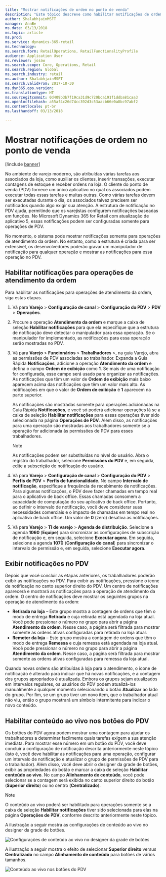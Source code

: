 ```yaml
---
title: "Mostrar notificações de ordem no ponto de venda"
description: "Este tópico descreve como habilitar notificações de ordem no ponto de venda e a estrutura de notificação. Com o tempo, os desenvolvedores poderão estender essas notificações a operações além das operações de atendimento da ordem."
author: ShalabhjainMSFT
manager: AnnBe
ms.date: 03/13/2018
ms.topic: article
ms.prod: 
ms.service: dynamics-365-retail
ms.technology: 
ms.search.form: RetailOperations, RetailFunctionalityProfile
audience: Application User
ms.reviewer: josaw
ms.search.scope: Core, Operations, Retail
ms.search.region: Global
ms.search.industry: retail
ms.author: ShalabhjainMSFT
ms.search.validFrom: 2017-10-30
ms.dyn365.ops.version: 
ms.translationtype: HT
ms.sourcegitcommit: 0d409b3b7f19ca31d9c720bca191f1ddba81caa3
ms.openlocfilehash: a55af4c26d74cc392d3c53aacb66e0a8bc97abf2
ms.contentlocale: pt-br
ms.lasthandoff: 03/13/2018

---
```


# <a name="show-order-notifications-in-the-point-of-sale"></a>Mostrar notificações de ordem no ponto de venda

[!include [banner](includes/banner.md)]

No ambiente de varejo moderno, são atribuídas várias tarefas aos associados da loja, como auxiliar os clientes, inserir transações, executar contagens de estoque e receber ordens na loja. O cliente do ponto de venda (PDV) fornece um único aplicativo no qual os associados podem executar todas essas tarefas e muitas outras. Como várias tarefas devem ser executadas durante o dia, os associados talvez precisem ser notificados quando algo exigir sua atenção. A estrutura de notificação no PDV ajuda, permitindo que os varejistas configurem notificações baseadas em funções. No Microsoft Dynamics 365 for Retail com atualização de aplicativo 5, essas notificações podem ser configuradas somente para operações de PDV.

No momento, o sistema pode mostrar notificações somente para operações de atendimento da ordem. No entanto, como a estrutura é criada para ser extensível, os desenvolvedores poderão gravar um manipulador de notificação para qualquer operação e mostrar as notificações para essa operação no PDV.

## <a name="enable-notifications-for-order-fulfillment-operations"></a>Habilitar notificações para operações de atendimento da ordem

Para habilitar as notificações para operações de atendimento da ordem, siga estas etapas.

1. Vá para **Varejo** &gt; **Configuração de canal** &gt; **Configuração do PDV** &gt; **PDV** &gt; **Operações**.
2. Procure a operação **Atendimento da ordem** e marque a caixa de seleção **Habilitar notificações** para que ela especifique que a estrutura de notificação deve detectar o manipulador para essa operação. Se o manipulador for implementado, as notificações para essa operação serão mostradas no PDV.
3. Vá para **Varejo** &gt; **Funcionários** &gt; **Trabalhadores** &gt;, na guia Varejo, abra as permissões de PDV associadas ao trabalhador. Expanda a Guia Rápida **Notificações**, adicione a operação **Atendimento da ordem** e defina o campo **Ordem de exibição** como **1**. Se mais de uma notificação for configurada, esse campo será usado para organizar as notificações. As notificações que têm um valor de **Ordem de exibição** mais baixo aparecem acima das notificações que têm um valor mais alto. As notificações em que o valor de **Ordem de exibição** é **1** aparecem na parte superior.

    As notificações são mostradas somente para operações adicionadas na Guia Rápida **Notificações**, e você só poderá adicionar operações lá se a caixa de seleção **Habilitar notificações** para essas operações tiver sido selecionada na página **Operações de PDV**. Além disso, as notificações para uma operação são mostradas aos trabalhadores somente se a operação for adicionada às permissões de PDV para esses trabalhadores.

    > [!NOTE]
    > As notificações podem ser substituídas no nível do usuário. Abra o registro do trabalhador, selecione **Permissões do PDV** e, em seguida, edite a subscrição de notificação do usuário.

4. Vá para **Varejo** &gt; **Configuração de canal** &gt; **Configuração do PDV** &gt; **Perfis de PDV** &gt; **Perfis de funcionalidade**. No campo **Intervalo de notificação**, especifique a frequência de recebimento de notificações. Para algumas notificações, o PDV deve fazer chamadas em tempo real para o aplicativo de back office. Essas chamadas consomem a capacidade de computação do seu aplicativo de back office. Portanto, ao definir o intervalo de notificação, você deve considerar suas necessidades comerciais e o impacto de chamadas em tempo real no aplicativo de back office. Um valor de **0** (zero) desativa as notificações.
5. Vá para **Varejo** &gt; **TI de varejo** &gt; **Agenda de distribuição**. Selecione a agenda **1060** (**Equipe**) para sincronizar as configurações de subscrição de notificação e, em seguida, selecione **Executar agora**. Em seguida, selecione a agenda **1070** (**Configuração do canal**) para sincronizar o intervalo de permissão e, em seguida, selecione **Executar agora**.

## <a name="view-notifications-in-the-pos"></a>Exibir notificações no PDV

Depois que você concluir as etapas anteriores, os trabalhadores poderão exibir as notificações no PDV. Para exibir as notificações, pressione o ícone de notificação no canto superior direito do PDV. Um centro de notificações aparecerá e mostrará as notificações para a operação de atendimento da ordem. O centro de notificações deve mostrar os seguintes grupos na operação de atendimento da ordem:

- **Retirada na loja** – Este grupo mostra a contagem de ordens que têm o modo de entrega **Retirada** e cuja retirada está agendada na loja atual. Você pode pressionar o número no grupo para abrir a página **Atendimento da ordem**. Nesse caso, a página será filtrada para mostrar somente as ordens ativas configuradas para retirada na loja atual.
- **Remeter da loja** – Este grupo mostra a contagem de ordens que têm o modo de entrega **Remessa** e cuja remessa está agendada na loja atual. Você pode pressionar o número no grupo para abrir a página **Atendimento da ordem**. Nesse caso, a página será filtrada para mostrar somente as ordens ativas configuradas para remessa da loja atual.

Quando novas ordens são atribuídas à loja para o atendimento, o ícone de notificação é alterado para indicar que há novas notificações, e a contagem dos grupos apropriados é atualizada. Embora os grupos sejam atualizados em intervalos regulares, os usuários do PDV podem atualizá-los manualmente a qualquer momento selecionando o botão **Atualizar** ao lado do grupo. Por fim, se um grupo tiver um novo item, que o trabalhador atual não viu, então o grupo mostrará um símbolo intermitente para indicar o novo conteúdo.

## <a name="enable-live-content-on-pos-buttons"></a>Habilitar conteúdo ao vivo nos botões do PDV

Os botões do PDV agora podem mostrar uma contagem para ajudar os trabalhadores a determinar facilmente quais tarefas exigem a sua atenção imediata. Para mostrar esse número em um botão do PDV, você deve concluir a configuração de notificação descrita anteriormente neste tópico (isto é, você deve habilitar as notificações para uma operação, configurar um intervalo de notificação e atualizar o grupo de permissões de PDV para o trabalhador). Além disso, você deve abrir o designer da grade de botões, exibir as propriedades do botão e marcar a caixa de seleção **Habilitar conteúdo ao vivo**. No campo **Alinhamento de conteúdo**, você pode selecionar se a contagem será exibida no canto superior direito do botão (**Superior direito**) ou no centro (**Centralizado**).

> [!NOTE]
> O conteúdo ao vivo poderá ser habilitado para operações somente se a caixa de seleção **Habilitar notificações** tiver sido selecionada para elas na página **Operações de PDV**, conforme descrito anteriormente neste tópico.

A ilustração a seguir mostra as configurações de conteúdo ao vivo no designer da grade de botões.

![Configurações de conteúdo ao vivo no designer da grade de botões](./media/ButtonGridDesigner.png "Configurações de conteúdo ao vivo no designer da grade de botões")

A ilustração a seguir mostra o efeito de selecionar **Superior direito** versus **Centralizado** no campo **Alinhamento de conteúdo** para botões de vários tamanhos.

![Conteúdo ao vivo nos botões do PDV](./media/ButtonsWithLiveContent.png "Conteúdo ao vivo nos botões do PDV")

